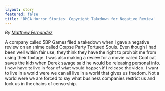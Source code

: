 ```yaml
---
layout: story
featured: false
title: 'DMCA Horror Stories: Copyright Takedown for Negative Review'
---
```

_By [Matthew Fernandez](https://www.youtube.com/channel/UCrXBfLZoMGnarK5jONgqPlw)_

A company called 5BP Games filed a takedown when I gave a negative review on an anime called Corpse Party Tortured Souls. Even though I had been well within fair use, they think they have the right to prohibit me from using their footage. I was also making a review for a movie called Cool cat saves the kids when Derek savage said he would be releasing personal info. I now have to live in fear of what would happen if I release the video. I want to live in a world were we can all live in a world that gives us freedom. Not a world were we are forced to say what business companies restrict us and lock us in the chains of censorship.
